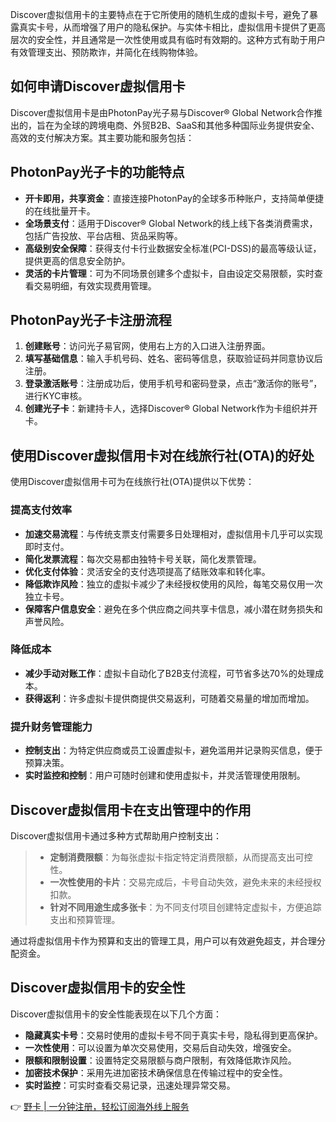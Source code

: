 Discover虚拟信用卡的主要特点在于它所使用的随机生成的虚拟卡号，避免了暴露真实卡号，从而增强了用户的隐私保护。与实体卡相比，虚拟信用卡提供了更高层次的安全性，并且通常是一次性使用或具有临时有效期的。这种方式有助于用户有效管理支出、预防欺诈，并简化在线购物体验。

## 如何申请Discover虚拟信用卡

Discover虚拟信用卡是由PhotonPay光子易与Discover® Global Network合作推出的，旨在为全球的跨境电商、外贸B2B、SaaS和其他多种国际业务提供安全、高效的支付解决方案。其主要功能和服务包括：

## PhotonPay光子卡的功能特点

- **开卡即用，共享资金**：直接连接PhotonPay的全球多币种账户，支持简单便捷的在线批量开卡。
- **全场景支付**：适用于Discover® Global Network的线上线下各类消费需求，包括广告投放、平台店租、货品采购等。
- **高级别安全保障**：获得支付卡行业数据安全标准(PCI-DSS)的最高等级认证，提供更高的信息安全防护。
- **灵活的卡片管理**：可为不同场景创建多个虚拟卡，自由设定交易限额，实时查看交易明细，有效实现费用管理。

## PhotonPay光子卡注册流程

1. **创建账号**：访问光子易官网，使用右上方的入口进入注册界面。
2. **填写基础信息**：输入手机号码、姓名、密码等信息，获取验证码并同意协议后注册。
3. **登录激活账号**：注册成功后，使用手机号和密码登录，点击“激活你的账号”，进行KYC审核。
4. **创建光子卡**：新建持卡人，选择Discover® Global Network作为卡组织并开卡。

## 使用Discover虚拟信用卡对在线旅行社(OTA)的好处

使用Discover虚拟信用卡可为在线旅行社(OTA)提供以下优势：

### 提高支付效率

- **加速交易流程**：与传统支票支付需要多日处理相对，虚拟信用卡几乎可以实现即时支付。
- **简化发票流程**：每次交易都由独特卡号关联，简化发票管理。
- **优化支付体验**：灵活安全的支付选项提高了结账效率和转化率。
- **降低欺诈风险**：独立的虚拟卡减少了未经授权使用的风险，每笔交易仅用一次独立卡号。
- **保障客户信息安全**：避免在多个供应商之间共享卡信息，减小潜在财务损失和声誉风险。

### 降低成本

- **减少手动对账工作**：虚拟卡自动化了B2B支付流程，可节省多达70%的处理成本。
- **获得返利**：许多虚拟卡提供商提供交易返利，可随着交易量的增加而增加。

### 提升财务管理能力

- **控制支出**：为特定供应商或员工设置虚拟卡，避免滥用并记录购买信息，便于预算决策。
- **实时监控和控制**：用户可随时创建和使用虚拟卡，并灵活管理使用限制。

## Discover虚拟信用卡在支出管理中的作用

Discover虚拟信用卡通过多种方式帮助用户控制支出：

> - **定制消费限额**：为每张虚拟卡指定特定消费限额，从而提高支出可控性。
> - **一次性使用的卡片**：交易完成后，卡号自动失效，避免未来的未经授权扣款。
> - **针对不同用途生成多张卡**：为不同支付项目创建特定虚拟卡，方便追踪支出和预算管理。

通过将虚拟信用卡作为预算和支出的管理工具，用户可以有效避免超支，并合理分配资金。

## Discover虚拟信用卡的安全性

Discover虚拟信用卡的安全性能表现在以下几个方面：

- **隐藏真实卡号**：交易时使用的虚拟卡号不同于真实卡号，隐私得到更高保护。
- **一次性使用**：可以设置为单次交易使用，交易后自动失效，增强安全。
- **限额和限制设置**：设置特定交易限额与商户限制，有效降低欺诈风险。
- **加密技术保护**：采用先进加密技术确保信息在传输过程中的安全性。
- **实时监控**：可实时查看交易记录，迅速处理异常交易。

👉 [野卡 | 一分钟注册，轻松订阅海外线上服务](https://bit.ly/bewildcard)